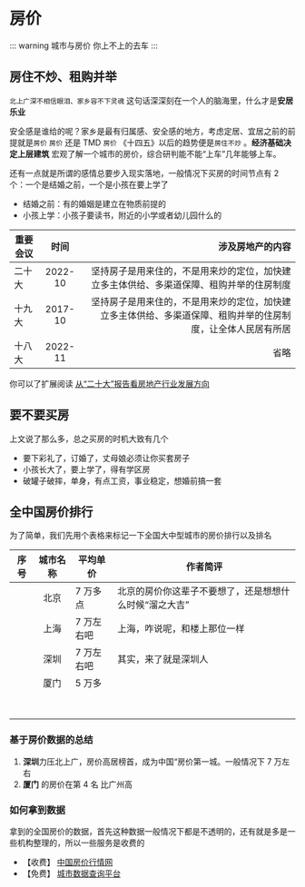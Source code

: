 # 房价

::: warning
城市与房价 你上不上的去车
:::

## 房住不炒、租购并举

`北上广深不相信眼泪、家乡容不下灵魂` 这句话深深刻在一个人的脑海里，什么才是**安居乐业**

安全感是谁给的呢？家乡是最有归属感、安全感的地方，考虑定居、宜居之前的前提就是`房价` `房价` 还是 TMD `房价` 《十四五》以后的趋势便是`房住不炒` 。**经济基础决定上层建筑** 宏观了解一个城市的房价，综合研判能不能“上车”几年能够上车。

还有一点就是所谓的感情总要步入现实落地，一般情况下买房的时间节点有 2 个：一个是结婚之前，一个是小孩在要上学了

- 结婚之前：有的婚姻是建立在物质前提的
- 小孩上学：小孩子要读书，附近的小学或者幼儿园什么的

| 重要会议 |  时间   |                                                                                             涉及房地产的内容 |
| -------- | :-----: | -----------------------------------------------------------------------------------------------------------: |
| 二十大   | 2022-10 |                     坚持房子是用来住的，不是用来炒的定位，加快建立多主体供给、多渠道保障、租购并举的住房制度 |
| 十九大   | 2017-10 | 坚持房子是用来住的，不是用来炒的定位，加快建立多主体供给、多渠道保障、租购并举的住房制度，让全体人民居有所居 |
| 十八大   | 2022-11 |                                                                                                         省略 |

你可以了扩展阅读 [从“二十大”报告看房地产行业发展方向](fangjia-zz.md)

## 要不要买房

上文说了那么多，总之买房的时机大致有几个

- 要下彩礼了，订婚了，丈母娘必须让你买套房子
- 小孩长大了，要上学了，得有学区房
- 破罐子破摔，单身，有点工资，事业稳定，想婚前搞一套

## 全中国房价排行

为了简单，我们先用个表格来标记一下全国大中型城市的房价排行以及排名

| 序号 | 城市名称 | 平均单价   | 作者简评                                               |
| ---- | :------: | ---------- | ------------------------------------------------------ |
|      |   北京   | 7 万多点   | 北京的房价你这辈子不要想了，还是想想什么时候“溜之大吉” |
|      |   上海   | 7 万左右吧 | 上海，咋说呢，和楼上那位一样                           |
|      |   深圳   | 7 万左右吧 | 其实，来了就是深圳人                                   |
|      |   厦门   | 5 万多     |                                                        |
|      |          |            |                                                        |
|      |          |            |                                                        |
|      |          |            |                                                        |
|      |          |            |                                                        |
|      |          |            |                                                        |
|      |          |            |                                                        |
|      |          |            |                                                        |
|      |          |            |                                                        |

### 基于房价数据的总结

1. **深圳**力压北上广，房价高居榜首，成为中国“房价第一城。一般情况下 7 万左右
2. **厦门** 的房价在第 4 名 比广州高

### 如何拿到数据

拿到的全国房价的数据，首先这种数据一般情况下都是不透明的，还有就是多是一些机构整理的，所以一些服务是收费的

- 【收费】 [中国房价行情网](https://www.creprice.cn/rank/index.html)
- 【免费】 [城市数据查询平台](https://fangjia.gotohui.com/)

